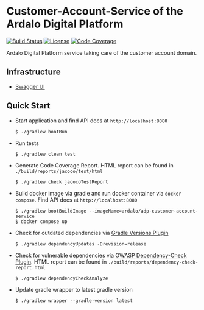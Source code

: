 # Customer-Account-Service of the Ardalo Digital Platform
[![Build Status](https://github.com/ardalo/adp-customer-account-service/actions/workflows/main.yml/badge.svg)](https://github.com/ardalo/adp-customer-account-service/actions/workflows/main.yml)
[![License](https://img.shields.io/github/license/ardalo/adp-customer-account-service)](https://github.com/ardalo/adp-customer-account-service/blob/main/LICENSE)
[![Code Coverage](https://sonarcloud.io/api/project_badges/measure?project=ardalo_adp-customer-account-service&metric=coverage)](https://sonarcloud.io/summary/new_code?id=ardalo_adp-customer-account-service)

Ardalo Digital Platform service taking care of the customer account domain.

## Infrastructure
* [Swagger UI](http://adp-customer-account-service.api.ardalo.com/)

## Quick Start
* Start application and find API docs at `http://localhost:8080`
  ```console
  $ ./gradlew bootRun
  ```
* Run tests
  ```console
  $ ./gradlew clean test
  ```
* Generate Code Coverage Report. HTML report can be found in `./build/reports/jacoco/test/html`
  ```console
  $ ./gradlew check jacocoTestReport
  ```
* Build docker image via gradle and run docker container via `docker compose`. Find API docs at `http://localhost:8080`
  ```console
  $ ./gradlew bootBuildImage --imageName=ardalo/adp-customer-account-service
  $ docker compose up
  ```
* Check for outdated dependencies via [Gradle Versions Plugin](https://github.com/ben-manes/gradle-versions-plugin)
  ```console
  $ ./gradlew dependencyUpdates -Drevision=release
  ```
* Check for vulnerable dependencies via [OWASP Dependency-Check Plugin](https://jeremylong.github.io/DependencyCheck/dependency-check-gradle/index.html). HTML report can be found in `./build/reports/dependency-check-report.html`
  ```console
  $ ./gradlew dependencyCheckAnalyze
  ```
* Update gradle wrapper to latest gradle version
  ```console
  $ ./gradlew wrapper --gradle-version latest
  ```

